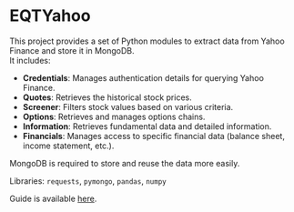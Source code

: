 # EQTYahoo

This project provides a set of Python modules to extract data from Yahoo Finance and store it in MongoDB.  
It includes:

- **Credentials**: Manages authentication details for querying Yahoo Finance.  
- **Quotes**: Retrieves the historical stock prices.  
- **Screener**: Filters stock values based on various criteria.  
- **Options**: Retrieves and manages options chains.  
- **Information**: Retrieves fundamental data and detailed information.  
- **Financials**: Manages access to specific financial data (balance sheet, income statement, etc.).  

MongoDB is required to store and reuse the data more easily.

Libraries: `requests`, `pymongo`, `pandas`, `numpy`  

Guide is available <a href='https://github.com/ndjoli-nathan/EQTYahoo/blob/main/Guide.ipynb'>here</a>.
